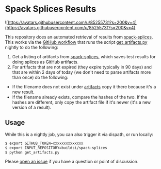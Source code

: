 # Spack Splices Results

![https://avatars.githubusercontent.com/u/85255731?s=200&v=4](https://avatars.githubusercontent.com/u/85255731?s=200&v=4)

This repository does an automated retrieval of results from [spack-splices](https://github.com/buildsi/spack-splices).
This works via the [GitHub workflow](.github/workflows/artifacts.yml) that runs
the script [get_artifacts.py](get_artifacts.py) nightly to do the following:

1. Get a listing of artifacts from [spack-splices](https://github.com/buildsi/spack-splices), which saves test results for doing splices as GitHub artifacts.
2. For artifacts that are not expired (they expire typically in 90 days) and that are within 2 days of today (we don't need to parse artifacts more than once) do the following:
 - If the filename does not exist under [artifacts](artifacts) copy it there because it's a new result.
 - If the filename already exists, compare the hashes of the two. If the hashes are different, only copy the artifact file if it's newer (it's a new version of a result).

## Usage

While this is a nightly job, you can also trigger it via dispath, or run locally:

```bash
$ export GITHUB_TOKEN=xxxxxxxxxxxxxx
$ export INPUT_REPOSITORY=buildsi/spack-splices
$ python get_artifacts.py
```

Please [open an issue](https://github.com/buildsi/spack-splices-results/issues)
if you have a question or point of discussion. 

